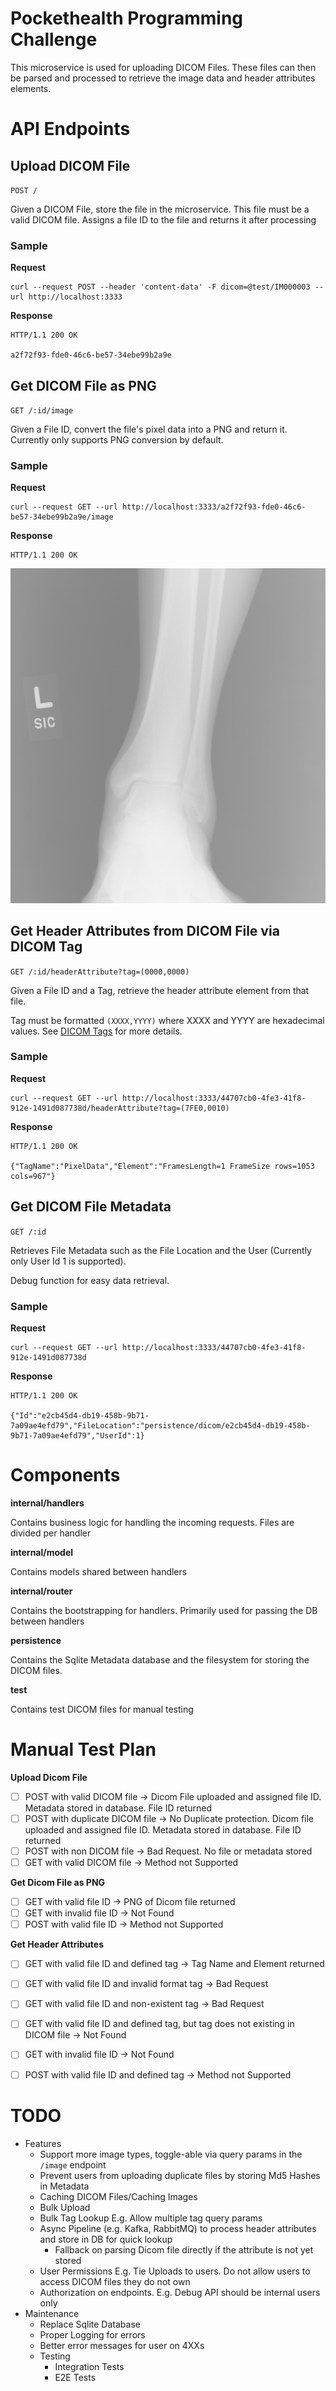 # Pockethealth Programming Challenge

This microservice is used for uploading DICOM Files. These files can then be parsed and processed to retrieve the image data and header attributes elements.

# API Endpoints

## Upload DICOM File

`POST /`

Given a DICOM File, store the file in the microservice. This file must be a valid DICOM file. Assigns a file ID to the file and returns it after processing

### Sample

**Request**
```
curl --request POST --header 'content-data' -F dicom=@test/IM000003 --url http://localhost:3333
```

**Response**
```
HTTP/1.1 200 OK

a2f72f93-fde0-46c6-be57-34ebe99b2a9e
```

## Get DICOM File as PNG 

`GET /:id/image`

Given a File ID, convert the file's pixel data into a PNG and return it. Currently only supports PNG conversion by default.

### Sample

**Request**
```
curl --request GET --url http://localhost:3333/a2f72f93-fde0-46c6-be57-34ebe99b2a9e/image
```

**Response**
```
HTTP/1.1 200 OK
```

![sample](./sample.png)

## Get Header Attributes from DICOM File via DICOM Tag

`GET /:id/headerAttribute?tag=(0000,0000)`

Given a File ID and a Tag, retrieve the header attribute element from that file.

Tag must be formatted `(XXXX,YYYY)` where XXXX and YYYY are hexadecimal values. See [DICOM Tags](https://www.dicomlibrary.com/dicom/dicom-tags/) for more details.

### Sample

**Request**
```
curl --request GET --url http://localhost:3333/44707cb0-4fe3-41f8-912e-1491d087738d/headerAttribute?tag=(7FE0,0010)
```

**Response**
```
HTTP/1.1 200 OK

{"TagName":"PixelData","Element":"FramesLength=1 FrameSize rows=1053 cols=967"}
```

## Get DICOM File Metadata 

`GET /:id`

Retrieves File Metadata such as the File Location and the User (Currently only User Id 1 is supported).

Debug function for easy data retrieval. 

### Sample

**Request**
```
curl --request GET --url http://localhost:3333/44707cb0-4fe3-41f8-912e-1491d087738d
```

**Response**
```
HTTP/1.1 200 OK

{"Id":"e2cb45d4-db19-458b-9b71-7a09ae4efd79","FileLocation":"persistence/dicom/e2cb45d4-db19-458b-9b71-7a09ae4efd79","UserId":1}
```

# Components

**internal/handlers**

Contains business logic for handling the incoming requests. Files are divided per handler

**internal/model**

Contains models shared between handlers

**internal/router**

Contains the bootstrapping for handlers. Primarily used for passing the DB between handlers

**persistence**

Contains the Sqlite Metadata database and the filesystem for storing the DICOM files. 

**test**

Contains test DICOM files for manual testing

# Manual Test Plan

**Upload Dicom File**

- [ ] POST with valid DICOM file -> Dicom File uploaded and assigned file ID. Metadata stored in database. File ID returned
- [ ] POST with duplicate DICOM file -> No Duplicate protection. Dicom file uploaded and assigned file ID. Metadata stored in database. File ID returned
- [ ] POST with non DICOM file -> Bad Request. No file or metadata stored
- [ ] GET with valid DICOM file -> Method not Supported

**Get Dicom File as PNG**

- [ ] GET with valid file ID -> PNG of Dicom file returned
- [ ] GET with invalid file ID -> Not Found
- [ ] POST with valid file ID -> Method not Supported

**Get Header Attributes**

- [ ] GET with valid file ID and defined tag -> Tag Name and Element returned
- [ ] GET with valid file ID and invalid format tag -> Bad Request
- [ ] GET with valid file ID and non-existent tag -> Bad Request
- [ ] GET with valid file ID and defined tag, but tag does not existing in DICOM file -> Not Found
- [ ] GET with invalid file ID -> Not Found
- [ ] POST with valid file ID and defined tag -> Method not Supported


# TODO
* Features
  * Support more image types, toggle-able via query params in the `/image` endpoint
  * Prevent users from uploading duplicate files by storing Md5 Hashes in Metadata
  * Caching DICOM Files/Caching Images
  * Bulk Upload
  * Bulk Tag Lookup E.g. Allow multiple tag query params
  * Async Pipeline (e.g. Kafka, RabbitMQ) to process header attributes and store in DB for quick lookup
    * Fallback on parsing Dicom file directly if the attribute is not yet stored
  * User Permissions E.g. Tie Uploads to users. Do not allow users to access DICOM files they do not own
  * Authorization on endpoints. E.g. Debug API should be internal users only
* Maintenance
  * Replace Sqlite Database
  * Proper Logging for errors
  * Better error messages for user on 4XXs
  * Testing
    * Integration Tests
    * E2E Tests